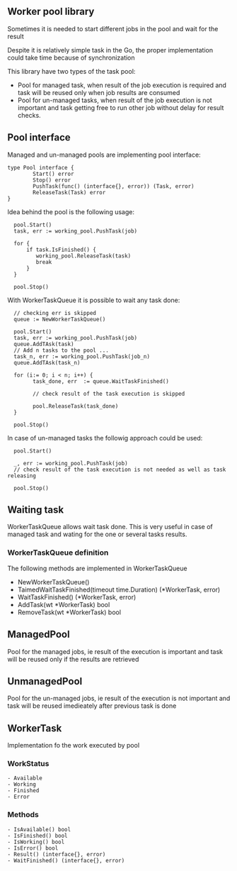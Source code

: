 ## Worker pool library
Sometimes it is needed to start different jobs in the pool and wait for the result

Despite it is relatively simple task in the Go, the proper implementation could take time because of synchronization

This library have two types of the task pool:
- Pool for managed task, when result of the job execution is required and task will be reused only when job results are consumed
- Pool for un-managed tasks, when result of the job execution is not important and task getting free to run other job without delay for result checks.

## Pool interface
Managed and un-managed pools are implementing pool interface:
```
type Pool interface {
        Start() error
        Stop() error
        PushTask(func() (interface{}, error)) (Task, error)
        ReleaseTask(Task) error
}
```

Idea behind the pool is the following usage:
```
  pool.Start()
  task, err := working_pool.PushTask(job)
  
  for {
      if task.IsFinished() {
         working_pool.ReleaseTask(task)
         break
      }
  }
  
  pool.Stop()
```

With WorkerTaskQueue it is possible to wait any task done:
```
  // checking err is skipped
  queue := NewWorkerTaskQueue()

  pool.Start()
  task, err := working_pool.PushTask(job)
  queue.AddTAsk(task)
  // Add n tasks to the pool ...
  task_n, err := working_pool.PushTask(job_n)
  queue.AddTAsk(task_n)
  
  for (i:= 0; i < n; i++) {
        task_done, err  := queue.WaitTaskFinished()
        
        // check result of the task execution is skipped
        
        pool.ReleaseTask(task_done)
  }
  
  pool.Stop()

```

In case of un-managed tasks the followig approach could be used:
```
  pool.Start()
  
  _, err := working_pool.PushTask(job)
  // check result of the task execution is not needed as well as task releasing
  
  pool.Stop()

```

## Waiting task
WorkerTaskQueue allows wait task done. This is very useful in case of managed task and wating for the one or several tasks results.

### WorkerTaskQueue definition
The following methods are implemented in WorkerTaskQueue
  - NewWorkerTaskQueue()
  - TaimedWaitTaskFinished(timeout time.Duration) (*WorkerTask, error)
  - WaitTaskFinished() (*WorkerTask, error)
  - AddTask(wt *WorkerTask) bool
  - RemoveTask(wt *WorkerTask) bool

 ## ManagedPool
 Pool for the managed jobs, ie result of the execution is important and task will be reused only if the results are retrieved
 
 ## UnmanagedPool
 Pool for the un-managed jobs, ie result of the execution is not important and task will be reused imedieately after previous task is  done
 
 ## WorkerTask
 Implementation fo the work executed by pool
 
 ### WorkStatus
    - Available
    - Working
    - Finished
    - Error

### Methods
    - IsAvailable() bool
    - IsFinished() bool
    - IsWorking() bool
    - IsError() bool
    - Result() (interface{}, error)
    - WaitFinished() (interface{}, error)

